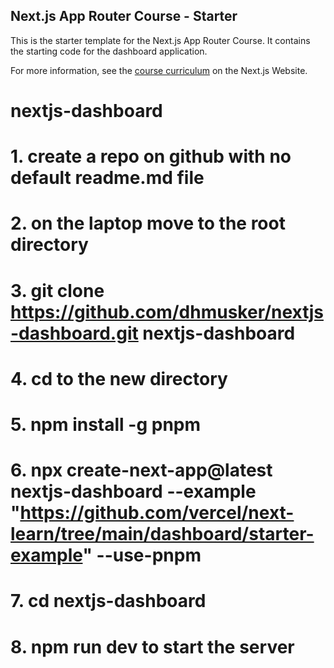 ## Next.js App Router Course - Starter

This is the starter template for the Next.js App Router Course. It contains the starting code for the dashboard application.

For more information, see the [course curriculum](https://nextjs.org/learn) on the Next.js Website.

# nextjs-dashboard

# 1. create a repo on github with no default readme.md file
# 2. on the laptop move to the root directory
# 3. git clone https://github.com/dhmusker/nextjs-dashboard.git nextjs-dashboard
# 4. cd to the new directory
# 5. npm install -g pnpm
# 6. npx create-next-app@latest nextjs-dashboard --example "https://github.com/vercel/next-learn/tree/main/dashboard/starter-example" --use-pnpm
# 7. cd nextjs-dashboard
# 8. npm run dev to start the server
